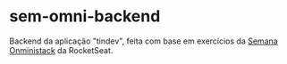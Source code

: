 # sem-omni-backend
Backend da aplicação "tindev", feita com base em exercícios da 
[Semana Onministack](https://rocketseat.com.br/week-8/aulas) da RocketSeat.
